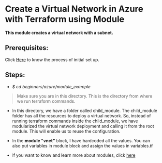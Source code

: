 # Create a Virtual Network in Azure with Terraform using Module

**This module creates a virtual network with a subnet.**

## Prerequisites: 

Click [Here](https://github.com/MiladYarmohammadi/terralabs/blob/master/beginners/azure/README.md) to know the process of initial set up.

## Steps:

- *$ cd beginners/azure/module_example* 

> Make sure you are in this directory. This is the directory from where we run terraform commands.

- In this directory, we have a folder called child_module. The child_module folder has all the resources to deploy a virtual network. So, instead of running terraform commands inside the child_module, we have modularized the virtual network deployment and calling it from the root module. This will enable us to reuse the configuration.

- In the **module "vnet"** block, I have hardcoded all the values. You can also put variables in module block and assign the values in variables.tf

- If you want to know and learn more about modules, click [here](https://www.terraform.io/docs/configuration/modules.html)



